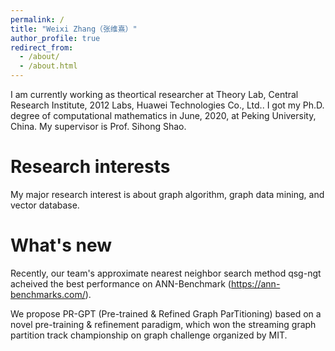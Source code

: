 ```yaml
---
permalink: /
title: "Weixi Zhang（张维熹）"
author_profile: true
redirect_from: 
  - /about/
  - /about.html
---
```


I am currently working as theortical researcher at Theory Lab,
Central Research Institute, 2012 Labs, Huawei Technologies Co., Ltd.. I got my Ph.D. degree of computational mathematics in June, 2020, at Peking University, China. My supervisor is Prof. Sihong Shao. 

Research interests
===
My major research interest is about graph algorithm, graph data mining, and vector database. 

What's new
===
Recently, our team's approximate nearest neighbor search method qsg-ngt acheived the best performance on ANN-Benchmark (https://ann-benchmarks.com/).

We propose PR-GPT (Pre-trained & Refined Graph ParTitioning) based
on a novel pre-training & refinement paradigm, which won the streaming graph partition track championship on graph challenge organized by MIT.


